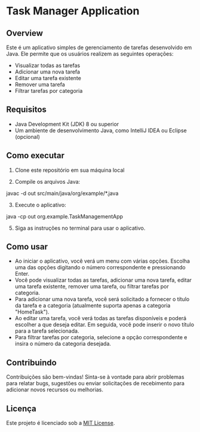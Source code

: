 # Task Manager Application

## Overview
Este é um aplicativo simples de gerenciamento de tarefas desenvolvido em Java. Ele permite que os usuários realizem as seguintes operações:

- Visualizar todas as tarefas
- Adicionar uma nova tarefa
- Editar uma tarefa existente
- Remover uma tarefa
- Filtrar tarefas por categoria

## Requisitos
- Java Development Kit (JDK) 8 ou superior
- Um ambiente de desenvolvimento Java, como IntelliJ IDEA ou Eclipse (opcional)

## Como executar
1. Clone este repositório em sua máquina local


2. Compile os arquivos Java:

javac -d out src/main/java/org/example/*.java

3. Execute o aplicativo:

java -cp out org.example.TaskManagementApp

5. Siga as instruções no terminal para usar o aplicativo.

## Como usar
- Ao iniciar o aplicativo, você verá um menu com várias opções. Escolha uma das opções digitando o número correspondente e pressionando Enter.
- Você pode visualizar todas as tarefas, adicionar uma nova tarefa, editar uma tarefa existente, remover uma tarefa, ou filtrar tarefas por categoria.
- Para adicionar uma nova tarefa, você será solicitado a fornecer o título da tarefa e a categoria (atualmente suporta apenas a categoria "HomeTask").
- Ao editar uma tarefa, você verá todas as tarefas disponíveis e poderá escolher a que deseja editar. Em seguida, você pode inserir o novo título para a tarefa selecionada.
- Para filtrar tarefas por categoria, selecione a opção correspondente e insira o número da categoria desejada.

## Contribuindo
Contribuições são bem-vindas! Sinta-se à vontade para abrir problemas para relatar bugs, sugestões ou enviar solicitações de recebimento para adicionar novos recursos ou melhorias.

## Licença
Este projeto é licenciado sob a [MIT License](LICENSE).

